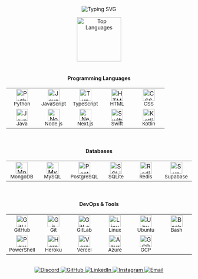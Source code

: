 
<p align="center">
  <img src="https://readme-typing-svg.demolab.com?font=Fira+Code&weight=600&size=18&duration=3000&pause=1000&color=3F8AFF&center=true&vCenter=true&random=false&width=600&lines=Welcome+to+my+GitHub+Profile!;Python+Developer+and+Automation+Engineer;Full-Stack+Web+and+AI+Developer;Software+Engineer+(Python+and+AI);Tech+Innovator+/+Product+Developer" alt="Typing SVG" />
</p>

<div align="center">

<!-- Top Languages -->
<img src="https://github-readme-stats.vercel.app/api/top-langs/?username=brutalharsh&layout=compact&hide_border=true&title_color=3F8AFF&text_color=c9d1d9&bg_color=0d1117&hide=Rust,Jinja,java,ruby,php,c%2B%2B,c%23,go,objective-c&langs_count=8" alt="Top Languages" height="120" />

</div>


<br clear="both">

<!-- Skills Section -->
<div align="center">

  <!-- Programming Languages -->
  <h4 align="center">Programming Languages</h4>
  <table align="center">
    <tr>
      <td align="center" width="70">
        <img src="https://skillicons.dev/icons?i=python" alt="Python" width="32" height="32" />
        <br><sub>Python</sub>
      </td>
      <td align="center" width="70">
        <img src="https://skillicons.dev/icons?i=js" alt="JavaScript" width="32" height="32" />
        <br><sub>JavaScript</sub>
      </td>
      <td align="center" width="70">
        <img src="https://skillicons.dev/icons?i=ts" alt="TypeScript" width="32" height="32" />
        <br><sub>TypeScript</sub>
      </td>
      <td align="center" width="70">
        <img src="https://skillicons.dev/icons?i=html" alt="HTML" width="32" height="32" />
        <br><sub>HTML</sub>
      </td>
      <td align="center" width="70">
        <img src="https://skillicons.dev/icons?i=css" alt="CSS" width="32" height="32" />
        <br><sub>CSS</sub>
      </td>
    </tr>
    <tr>
      <td align="center" width="70">
        <img src="https://skillicons.dev/icons?i=java" alt="Java" width="32" height="32" />
        <br><sub>Java</sub>
      </td>
      <td align="center" width="70">
        <img src="https://skillicons.dev/icons?i=nodejs" alt="Node.js" width="32" height="32" />
        <br><sub>Node.js</sub>
      </td>
      <td align="center" width="70">
        <img src="https://skillicons.dev/icons?i=nextjs" alt="Next.js" width="32" height="32" />
        <br><sub>Next.js</sub>
      </td>
      <td align="center" width="70">
        <img src="https://skillicons.dev/icons?i=swift" alt="Swift" width="32" height="32" />
        <br><sub>Swift</sub>
      </td>
      <td align="center" width="70">
        <img src="https://skillicons.dev/icons?i=kotlin" alt="Kotlin" width="32" height="32" />
        <br><sub>Kotlin</sub>
      </td>
    </tr>
  </table>

  <br/>

  <!-- Databases -->
  <h4 align="center">Databases</h4>
  <table align="center">
    <tr>
      <td align="center" width="70">
        <img src="https://skillicons.dev/icons?i=mongodb" alt="MongoDB" width="32" height="32" />
        <br><sub>MongoDB</sub>
      </td>
      <td align="center" width="70">
        <img src="https://skillicons.dev/icons?i=mysql" alt="MySQL" width="32" height="32" />
        <br><sub>MySQL</sub>
      </td>
      <td align="center" width="70">
        <img src="https://skillicons.dev/icons?i=postgres" alt="PostgreSQL" width="32" height="32" />
        <br><sub>PostgreSQL</sub>
      </td>
      <td align="center" width="70">
        <img src="https://skillicons.dev/icons?i=sqlite" alt="SQLite" width="32" height="32" />
        <br><sub>SQLite</sub>
      </td>
      <td align="center" width="70">
        <img src="https://skillicons.dev/icons?i=redis" alt="Redis" width="32" height="32" />
        <br><sub>Redis</sub>
      </td>
      <td align="center" width="70">
        <img src="https://skillicons.dev/icons?i=supabase" alt="Supabase" width="32" height="32" />
        <br><sub>Supabase</sub>
      </td>
    </tr>
  </table>

  <br/>

  <!-- DevOps & Tools -->
  <h4 align="center">DevOps & Tools</h4>
  <table align="center">
    <tr>
      <td align="center" width="70">
        <img src="https://skillicons.dev/icons?i=github" alt="GitHub" width="32" height="32" />
        <br><sub>GitHub</sub>
      </td>
      <td align="center" width="70">
        <img src="https://skillicons.dev/icons?i=git" alt="Git" width="32" height="32" />
        <br><sub>Git</sub>
      </td>
      <td align="center" width="70">
        <img src="https://skillicons.dev/icons?i=gitlab" alt="GitLab" width="32" height="32" />
        <br><sub>GitLab</sub>
      </td>
      <td align="center" width="70">
        <img src="https://skillicons.dev/icons?i=linux" alt="Linux" width="32" height="32" />
        <br><sub>Linux</sub>
      </td>
      <td align="center" width="70">
        <img src="https://skillicons.dev/icons?i=ubuntu" alt="Ubuntu" width="32" height="32" />
        <br><sub>Ubuntu</sub>
      </td>
      <td align="center" width="70">
        <img src="https://skillicons.dev/icons?i=bash" alt="Bash" width="32" height="32" />
        <br><sub>Bash</sub>
      </td>
    </tr>
    <tr>
      <td align="center" width="70">
        <img src="https://skillicons.dev/icons?i=powershell" alt="PowerShell" width="32" height="32" />
        <br><sub>PowerShell</sub>
      </td>
      <td align="center" width="70">
        <img src="https://skillicons.dev/icons?i=heroku" alt="Heroku" width="32" height="32" />
        <br><sub>Heroku</sub>
      </td>
      <td align="center" width="70">
        <img src="https://skillicons.dev/icons?i=vercel" alt="Vercel" width="32" height="32" />
        <br><sub>Vercel</sub>
      </td>
      <td align="center" width="70">
        <img src="https://skillicons.dev/icons?i=azure" alt="Azure" width="32" height="32" />
        <br><sub>Azure</sub>
      </td>
      <td align="center" width="70">
        <img src="https://skillicons.dev/icons?i=gcp" alt="GCP" width="32" height="32" />
        <br><sub>GCP</sub>
      </td>
    </tr>
  </table>

</div>

<br clear="both">

<!-- Social Links with Badges -->
<div align="center">
  <a href="https://discordapp.com/users/271140080188522497">
    <img src="https://img.shields.io/badge/Discord-5865F2?style=flat&logo=discord&logoColor=white" alt="Discord" />
  </a>
  <a href="https://github.com/brutalharsh">
    <img src="https://img.shields.io/badge/GitHub-100000?style=flat&logo=github&logoColor=white" alt="GitHub" />
  </a>
  <a href="https://linkedin.com/in/harsh-kadyan">
    <img src="https://img.shields.io/badge/LinkedIn-0077B5?style=flat&logo=linkedin&logoColor=white" alt="LinkedIn" />
  </a>
  <a href="https://instagram.com/brutal_harsh">
    <img src="https://img.shields.io/badge/Instagram-E4405F?style=flat&logo=instagram" alt="Instagram" />
  </a>
  <a href="mailto:harshkadyan099@gmail.com">
    <img src="https://img.shields.io/badge/Email-D14836?style=flat&logo=gmail&logoColor=white" alt="Email" />
  </a>
</div>